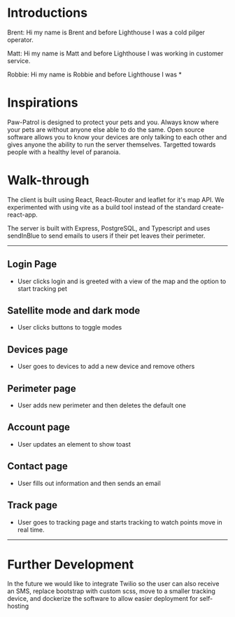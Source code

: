 # Introductions

Brent:
Hi my name is Brent and before Lighthouse I was a cold pilger operator.

Matt:
Hi my name is Matt and before Lighthouse I was working in customer service.

Robbie:
Hi my name is Robbie and before Lighthouse I was \*

# Inspirations

<p>
  Paw-Patrol is designed to protect your pets and you. Always know where your pets are without anyone else able to do the same. Open source software allows you to know your devices are only talking to each other and gives anyone the ability to run the server themselves. Targetted towards people with a healthy level of paranoia.
</p>

# Walk-through

<p>
  The client is built using React, React-Router and leaflet for it's map API. We experimented with using vite as a build tool instead of the standard create-react-app.
</p>
<p>
  The server is built with Express, PostgreSQL, and Typescript and uses sendInBlue to send emails to users if their pet leaves their perimeter.
</p>

---

## Login Page

- User clicks login and is greeted with a view of the map and the option to start tracking pet

## Satellite mode and dark mode

- User clicks buttons to toggle modes

## Devices page

- User goes to devices to add a new device and remove others

## Perimeter page

- User adds new perimeter and then deletes the default one

## Account page

- User updates an element to show toast

## Contact page

- User fills out information and then sends an email

## Track page

- User goes to tracking page and starts tracking to watch points move in real time.

---

# Further Development

<p>
  In the future we would like to integrate Twilio so the user can also receive an SMS, replace bootstrap with custom scss, move to a smaller tracking device, and dockerize the software to allow easier deployment for self-hosting
</p>
